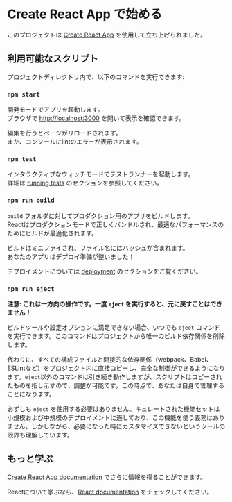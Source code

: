 # Create React App で始める

このプロジェクトは [Create React App](https://github.com/facebook/create-react-app) を使用して立ち上げられました。

## 利用可能なスクリプト

プロジェクトディレクトリ内で、以下のコマンドを実行できます:

### `npm start`

開発モードでアプリを起動します。\
ブラウザで [http://localhost:3000](http://localhost:3000) を開いて表示を確認できます。

編集を行うとページがリロードされます。\
また、コンソールにlintのエラーが表示されます。

### `npm test`

インタラクティブなウォッチモードでテストランナーを起動します。\
詳細は [running tests](https://facebook.github.io/create-react-app/docs/running-tests) のセクションを参照してください。

### `npm run build`

`build` フォルダに対してプロダクション用のアプリをビルドします。\
Reactはプロダクションモードで正しくバンドルされ、最適なパフォーマンスのためにビルドが最適化されます。

ビルドはミニファイされ、ファイル名にはハッシュが含まれます。\
あなたのアプリはデプロイ準備が整いました！

デプロイメントについては [deployment](https://facebook.github.io/create-react-app/docs/deployment) のセクションをご覧ください。

### `npm run eject`

**注意: これは一方向の操作です。一度 `eject` を実行すると、元に戻すことはできません！**

ビルドツールや設定オプションに満足できない場合、いつでも `eject` コマンドを実行できます。このコマンドはプロジェクトから唯一のビルド依存関係を削除します。

代わりに、すべての構成ファイルと間接的な依存関係（webpack、Babel、ESLintなど）をプロジェクト内に直接コピーし、完全な制御ができるようになります。`eject`以外のコマンドは引き続き動作しますが、スクリプトはコピーされたものを指し示すので、調整が可能です。この時点で、あなたは自身で管理することになります。

必ずしも `eject` を使用する必要はありません。キュレートされた機能セットは小規模および中規模のデプロイメントに適しており、この機能を使う義務はありません。しかしながら、必要になった時にカスタマイズできないというツールの限界も理解しています。

## もっと学ぶ

[Create React App documentation](https://facebook.github.io/create-react-app/docs/getting-started) でさらに情報を得ることができます。

Reactについて学ぶなら、[React documentation](https://reactjs.org/) をチェックしてください。